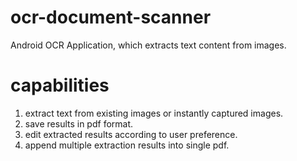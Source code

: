 # ocr-document-scanner

Android OCR Application, which extracts text content from images.

# capabilities

1) extract text from existing images or instantly captured images.
2) save results in pdf format.
3) edit extracted results according to user preference.
4) append multiple extraction results into single pdf.
